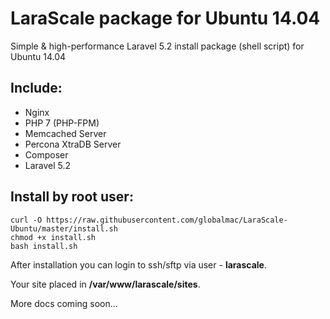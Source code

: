# LaraScale package for Ubuntu 14.04
Simple & high-performance Laravel 5.2 install package (shell script) for Ubuntu 14.04

## Include:

*   Nginx
*   PHP 7 (PHP-FPM)
*   Memcached Server
*   Percona XtraDB Server
*   Composer
*   Laravel 5.2

## Install by root user:

```
curl -O https://raw.githubusercontent.com/globalmac/LaraScale-Ubuntu/master/install.sh
chmod +x install.sh
bash install.sh

```

After installation you can login to ssh/sftp via user - **larascale**.

Your site placed in **/var/www/larascale/sites**.

More docs coming soon...
